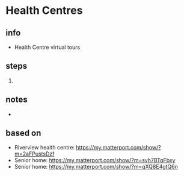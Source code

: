 # Health Centres  

## info  
* Health Centre virtual tours

## steps  
1. 

## notes  
*  

## based on  
*  Riverview health centre: https://my.matterport.com/show/?m=2aFPustsDzf
*  Senior home: https://my.matterport.com/show/?m=svh7BTqFbxy
*  Senior home: https://my.matterport.com/show/?m=qXQ8E4gtQ6n

